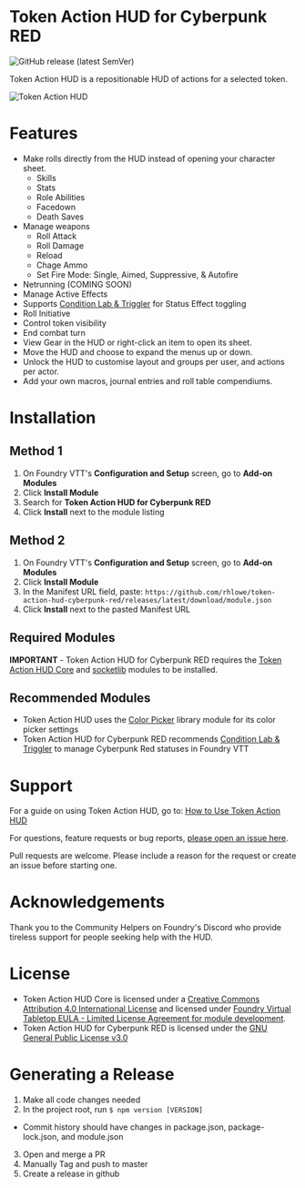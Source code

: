 # Token Action HUD for Cyberpunk RED

![GitHub release (latest SemVer)](https://img.shields.io/github/v/release/rhlowe/token-action-hud-cyberpunk-red)

Token Action HUD is a repositionable HUD of actions for a selected token.

![Token Action HUD](static/tah.gif)

# Features

- Make rolls directly from the HUD instead of opening your character sheet.
  - Skills
  - Stats
  - Role Abilities
  - Facedown
  - Death Saves
- Manage weapons
  - Roll Attack
  - Roll Damage
  - Reload
  - Chage Ammo
  - Set Fire Mode: Single, Aimed, Suppressive, & Autofire
- Netrunning (COMING SOON)
- Manage Active Effects
- Supports [Condition Lab & Triggler](https://foundryvtt.com/packages/condition-lab-triggler) for Status Effect toggling
- Roll Initiative
- Control token visibility
- End combat turn
- View Gear in the HUD or right-click an item to open its sheet.
- Move the HUD and choose to expand the menus up or down.
- Unlock the HUD to customise layout and groups per user, and actions per actor.
- Add your own macros, journal entries and roll table compendiums.

# Installation

## Method 1

1. On Foundry VTT's **Configuration and Setup** screen, go to **Add-on Modules**
2. Click **Install Module**
3. Search for **Token Action HUD for Cyberpunk RED**
4. Click **Install** next to the module listing

## Method 2

1. On Foundry VTT's **Configuration and Setup** screen, go to **Add-on Modules**
2. Click **Install Module**
3. In the Manifest URL field, paste: `https://github.com/rhlowe/token-action-hud-cyberpunk-red/releases/latest/download/module.json`
4. Click **Install** next to the pasted Manifest URL

## Required Modules

**IMPORTANT** - Token Action HUD for Cyberpunk RED requires the [Token Action HUD Core](https://foundryvtt.com/packages/token-action-hud-core) and [socketlib](https://foundryvtt.com/packages/socketlib) modules to be installed.

## Recommended Modules

- Token Action HUD uses the [Color Picker](https://foundryvtt.com/packages/color-picker) library module for its color picker settings
- Token Action HUD for Cyberpunk RED recommends [Condition Lab & Triggler](https://foundryvtt.com/packages/condition-lab-triggler) to manage Cyberpunk Red statuses in Foundry VTT

# Support

For a guide on using Token Action HUD, go to: [How to Use Token Action HUD](https://github.com/Larkinabout/fvtt-token-action-hud-core/wiki/How-to-Use-Token-Action-HUD)

For questions, feature requests or bug reports, [please open an issue here](https://github.com/rhlowe/token-action-hud-cyberpunk-red/issues).

Pull requests are welcome. Please include a reason for the request or create an issue before starting one.

# Acknowledgements

Thank you to the Community Helpers on Foundry's Discord who provide tireless support for people seeking help with the HUD.

# License

- Token Action HUD Core is licensed under a [Creative Commons Attribution 4.0 International License](https://creativecommons.org/licenses/by/4.0/) and licensed under [Foundry Virtual Tabletop EULA - Limited License Agreement for module development](https://foundryvtt.com/article/license/).
- Token Action HUD for Cyberpunk RED is licensed under the [GNU General Public License v3.0](./LICENSE)

# Generating a Release

1. Make all code changes needed
2. In the project root, run `$ npm version [VERSION]`

- Commit history should have changes in package.json, package-lock.json, and module.json

3. Open and merge a PR
4. Manually Tag and push to master
5. Create a release in github
